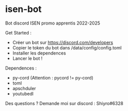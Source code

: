 # isen-bot
Bot discord ISEN promo apprentis 2022-2025

Get Started : 
 - Créer un bot sur https://discord.com/developers
 - Copier le token du bot dans /data/config/config.toml
 - Installer les dependences
 - Lancer le bot !

Dependences :
 - py-cord (Attention : pycord != py-cord)
 - toml
 - apschduler
 - youtubedl

Des questions ? Demande moi sur discord : Shiyro#6328

